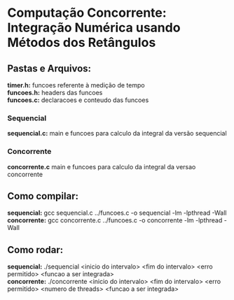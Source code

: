 # Computação Concorrente: Integração Numérica usando Métodos dos Retângulos

## Pastas e Arquivos:
**timer.h:** funcoes referente à medição de tempo\
**funcoes.h:** headers das funcoes\
**funcoes.c:** declaracoes e conteudo das funcoes
### Sequencial
**sequencial.c:** main e funcoes para calculo da integral da versão sequencial

### Concorrente
**concorrente.c** main e funcoes para calculo da integral da versao concorrente

## Como compilar:
**sequencial:** gcc sequencial.c ../funcoes.c -o sequencial -lm -lpthread -Wall\
**concorrente:** gcc concorrente.c ../funcoes.c -o concorrente -lm -lpthread -Wall

## Como rodar:
**sequencial:** ./sequencial \<inicio do intervalo> \<fim do intervalo> \<erro permitido> \<funcao a ser integrada>\
**concorrente:** ./concorrente \<inicio do intervalo> \<fim do intervalo> \<erro permitido> \<numero de threads> \<funcao a ser integrada>
